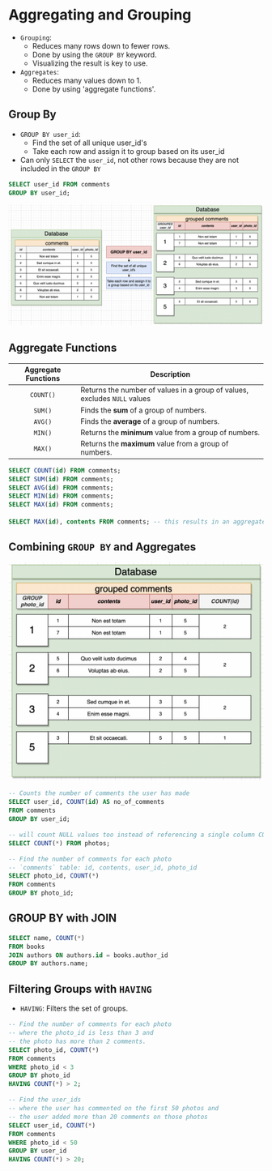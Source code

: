 # Aggregating and Grouping

- `Grouping`:
  - Reduces many rows down to fewer rows.
  - Done by using the `GROUP BY` keyword.
  - Visualizing the result is key to use.
- `Aggregates`:
  - Reduces many values down to 1.
  - Done by using 'aggregate functions'.

## Group By

- `GROUP BY user_id`:
  - Find the set of all unique user_id's
  - Take each row and assign it to group based on its user_id
- Can only `SELECT` the `user_id`, not other rows because they are not included in the `GROUP BY`

```sql
SELECT user_id FROM comments
GROUP BY user_id;
```

<img src="./pics/group-by.png" />

## Aggregate Functions

| Aggregate Functions | Description                                                               |
| :-----------------: | ------------------------------------------------------------------------- |
|      `COUNT()`      | Returns the number of values in a group of values, excludes `NULL` values |
|       `SUM()`       | Finds the **sum** of a group of numbers.                                  |
|       `AVG()`       | Finds the **average** of a group of numbers.                              |
|       `MIN()`       | Returns the **minimum** value from a group of numbers.                    |
|       `MAX()`       | Returns the **maximum** value from a group of numbers.                    |

```sql
SELECT COUNT(id) FROM comments;
SELECT SUM(id) FROM comments;
SELECT AVG(id) FROM comments;
SELECT MIN(id) FROM comments;
SELECT MAX(id) FROM comments;

SELECT MAX(id), contents FROM comments; -- this results in an aggregate function error
```

## Combining `GROUP BY` and Aggregates

<img src="./pics/group-by2.png" />

```sql
-- Counts the number of comments the user has made
SELECT user_id, COUNT(id) AS no_of_comments
FROM comments
GROUP BY user_id;
```

```sql
-- will count NULL values too instead of referencing a single column COUNT(user_id)
SELECT COUNT(*) FROM photos;
```

```sql
-- Find the number of comments for each photo
-- `comments` table: id, contents, user_id, photo_id
SELECT photo_id, COUNT(*)
FROM comments
GROUP BY photo_id;
```

## GROUP BY with JOIN

```sql
SELECT name, COUNT(*)
FROM books
JOIN authors ON authors.id = books.author_id
GROUP BY authors.name;
```

## Filtering Groups with `HAVING`

- `HAVING`: Filters the set of groups.

```sql
-- Find the number of comments for each photo 
-- where the photo_id is less than 3 and 
-- the photo has more than 2 comments.
SELECT photo_id, COUNT(*)
FROM comments
WHERE photo_id < 3
GROUP BY photo_id
HAVING COUNT(*) > 2;
```

```sql
-- Find the user_ids
-- where the user has commented on the first 50 photos and
-- the user added more than 20 comments on those photos
SELECT user_id, COUNT(*)
FROM comments
WHERE photo_id < 50
GROUP BY user_id
HAVING COUNT(*) > 20;
```